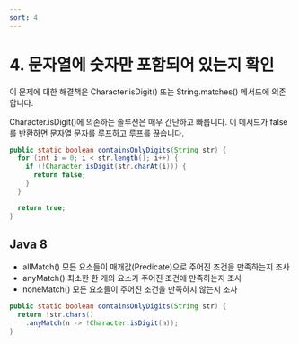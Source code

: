 ```yaml
---
sort: 4
---
```


# 4. 문자열에 숫자만 포함되어 있는지 확인

이 문제에 대한 해결책은 Character.isDigit() 또는 String.matches() 메서드에 의존합니다.

Character.isDigit()에 의존하는 솔루션은 매우 간단하고 빠릅니다. 이 메서드가 false를 반환하면 문자열 문자를 루프하고 루프를 끊습니다.

```java
public static boolean containsOnlyDigits(String str) {
  for (int i = 0; i < str.length(); i++) {
    if (!Character.isDigit(str.charAt(i))) {
      return false;
    }
  }

  return true;
}
```

## Java 8

* allMatch() 모든 요소들이 매개값(Predicate)으로 주어진 조건을 만족하는지 조사
* anyMatch() 최소한 한 개의 요소가 주어진 조건에 만족하는지 조사
* noneMatch() 모든 요소들이 주어진 조건을 만족하지 않는지 조사

```java
public static boolean containsOnlyDigits(String str) {
  return !str.chars()
    .anyMatch(n -> !Character.isDigit(n));
}
```